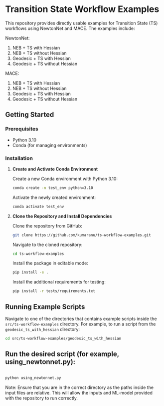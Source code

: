 # Transition State Workflow Examples

This repository provides directly usable examples for Transition State (TS) workflows using NewtonNet and MACE. The examples include:

NewtonNet:
1. NEB + TS with Hessian
2. NEB + TS without Hessian
3. Geodesic + TS with Hessian
4. Geodesic + TS without Hessian

MACE:
1. NEB + TS with Hessian
2. NEB + TS without Hessian
3. Geodesic + TS with Hessian
4. Geodesic + TS without Hessian

## Getting Started

### Prerequisites

- Python 3.10
- Conda (for managing environments)

### Installation

1. **Create and Activate Conda Environment**

    Create a new Conda environment with Python 3.10:

    ```bash
    conda create -n test_env python=3.10
    ```

    Activate the newly created environment:

    ```bash
    conda activate test_env
    ```

2. **Clone the Repository and Install Dependencies**

    Clone the repository from GitHub:

    ```bash
    git clone https://github.com/kumaranu/ts-workflow-examples.git
    ```

    Navigate to the cloned repository:

    ```bash
    cd ts-workflow-examples
    ```

    Install the package in editable mode:

    ```bash
    pip install -e .
    ```

    Install the additional requirements for testing:

    ```bash
    pip install -r tests/requirements.txt
    ```

## Running Example Scripts

Navigate to one of the directories that contains example scripts inside the `src/ts-workflow-examples` directory. For example, to run a script from the `geodesic_ts_with_hessian` directory:

```bash
cd src/ts-workflow-examples/geodesic_ts_with_hessian
```

## Run the desired script (for example, using_newtonnet.py):

```bash

python using_newtonnet.py
```

Note: Ensure that you are in the correct directory as the paths inside the input files are relative.
This will allow the inputs and ML-model provided with the repository to run correctly.
